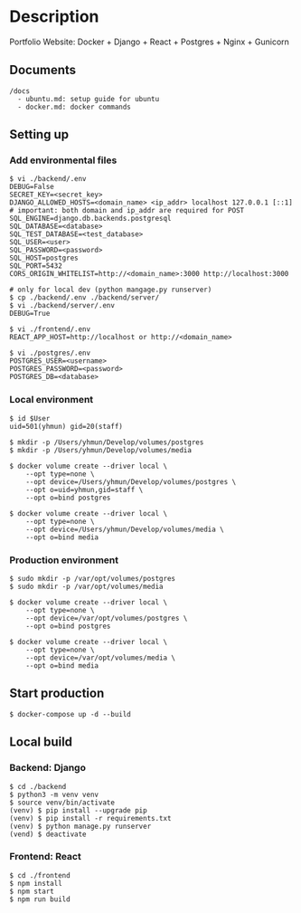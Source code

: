 # Description
Portfolio Website: Docker + Django + React + Postgres + Nginx + Gunicorn

## Documents
```
/docs
  - ubuntu.md: setup guide for ubuntu
  - docker.md: docker commands
```

## Setting up

### Add environmental files
```
$ vi ./backend/.env
DEBUG=False
SECRET_KEY=<secret_key>
DJANGO_ALLOWED_HOSTS=<domain_name> <ip_addr> localhost 127.0.0.1 [::1]   # important: both domain and ip_addr are required for POST
SQL_ENGINE=django.db.backends.postgresql
SQL_DATABASE=<database>
SQL_TEST_DATABASE=<test_database>
SQL_USER=<user>
SQL_PASSWORD=<password>
SQL_HOST=postgres
SQL_PORT=5432
CORS_ORIGIN_WHITELIST=http://<domain_name>:3000 http://localhost:3000
```
```
# only for local dev (python mangage.py runserver)
$ cp ./backend/.env ./backend/server/
$ vi ./backend/server/.env
DEBUG=True
```
```
$ vi ./frontend/.env
REACT_APP_HOST=http://localhost or http://<domain_name>
```
```
$ vi ./postgres/.env
POSTGRES_USER=<username>
POSTGRES_PASSWORD=<password>
POSTGRES_DB=<database>
```

### Local environment
```
$ id $User
uid=501(yhmun) gid=20(staff)

$ mkdir -p /Users/yhmun/Develop/volumes/postgres
$ mkdir -p /Users/yhmun/Develop/volumes/media

$ docker volume create --driver local \
    --opt type=none \
    --opt device=/Users/yhmun/Develop/volumes/postgres \
    --opt o=uid=yhmun,gid=staff \
    --opt o=bind postgres

$ docker volume create --driver local \
    --opt type=none \
    --opt device=/Users/yhmun/Develop/volumes/media \
    --opt o=bind media
```

### Production environment
```
$ sudo mkdir -p /var/opt/volumes/postgres
$ sudo mkdir -p /var/opt/volumes/media

$ docker volume create --driver local \
    --opt type=none \
    --opt device=/var/opt/volumes/postgres \
    --opt o=bind postgres

$ docker volume create --driver local \
    --opt type=none \
    --opt device=/var/opt/volumes/media \
    --opt o=bind media
```

## Start production
```
$ docker-compose up -d --build
```

## Local build

### Backend: Django
```
$ cd ./backend
$ python3 -m venv venv
$ source venv/bin/activate
(venv) $ pip install --upgrade pip
(venv) $ pip install -r requirements.txt
(venv) $ python manage.py runserver
(vend) $ deactivate
```

### Frontend: React
```
$ cd ./frontend
$ npm install
$ npm start
$ npm run build
```
